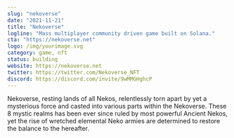 ```yaml
---
slug: "nekoverse"
date: "2021-11-21"
title: "Nekoverse"
logline: "Mass multiplayer community driven game built on Solana."
cta: "https://nekoverse.net"
logo: /img/yourimage.svg
category: game, nft
status: building
website: https://nekoverse.net
twitter: https://twitter.com/Nekoverse_NFT
discord: https://discord.com/invite/9wMMGHghcP
---
```


Nekoverse, resting lands of all Nekos, relentlessly torn apart by yet a mysterious force and casted into various parts within the Nekoverse. These 8 mystic realms has been ever since ruled by most powerful Ancient Nekos, yet the rise of wretched elemental Neko armies are determined to restore the balance to the hereafter.
